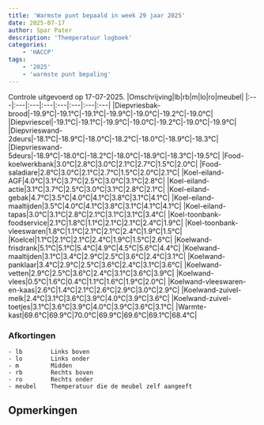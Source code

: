 ```yaml
---
title: 'Warmste punt bepaald in week 29 jaar 2025'
date: 2025-07-17
author: Spar Pater
description: 'Themperatuur logboek'
categories:
    - 'HACCP'
tags:
    - '2025'
    - 'warmste punt bepaling'
---
```

Controle uitgevoerd op 17-07-2025.
|Omschrijving|lb|rb|m|lo|ro|meubel|
|:---|:---|:---|:---|:---|:---|:---|:---|
|Diepvriesbak-brood|-19.9°C|-19.1°C|-19.1°C|-19.9°C|-19.0°C|-19.2°C|-19.0°C|
|Diepvriescel|-19.1°C|-19.1°C|-19.9°C|-19.0°C|-19.2°C|-19.0°C|-19.9°C|
|Diepvrieswand-2deurs|-18.1°C|-18.9°C|-18.0°C|-18.2°C|-18.0°C|-18.9°C|-18.3°C|
|Diepvrieswand-5deurs|-18.9°C|-18.0°C|-18.2°C|-18.0°C|-18.9°C|-18.3°C|-19.5°C|
|Food-koelwerkbank|3.0°C|2.8°C|3.0°C|2.1°C|2.7°C|1.5°C|2.0°C|
|Food-saladiare|2.8°C|3.0°C|2.1°C|2.7°C|1.5°C|2.0°C|2.1°C|
|Koel-eiland-AGF|4.0°C|3.1°C|3.7°C|2.5°C|3.0°C|3.1°C|2.8°C|
|Koel-eiland-actie|3.1°C|3.7°C|2.5°C|3.0°C|3.1°C|2.8°C|2.1°C|
|Koel-eiland-gebak|4.7°C|3.5°C|4.0°C|4.1°C|3.8°C|3.1°C|4.1°C|
|Koel-eiland-maaltijden|3.5°C|4.0°C|4.1°C|3.8°C|3.1°C|4.1°C|4.1°C|
|Koel-eiland-tapas|3.0°C|3.1°C|2.8°C|2.1°C|3.1°C|3.1°C|3.4°C|
|Koel-toonbank-foodservice|2.1°C|1.8°C|1.1°C|2.1°C|2.1°C|2.4°C|1.9°C|
|Koel-toonbank-vleeswaren|1.8°C|1.1°C|2.1°C|2.1°C|2.4°C|1.9°C|1.5°C|
|Koelcel|1.1°C|2.1°C|2.1°C|2.4°C|1.9°C|1.5°C|2.6°C|
|Koelwand-frisdrank|5.1°C|5.1°C|5.4°C|4.9°C|4.5°C|5.6°C|4.4°C|
|Koelwand-maaltijden|3.1°C|3.4°C|2.9°C|2.5°C|3.6°C|2.4°C|3.1°C|
|Koelwand-panklaar|3.4°C|2.9°C|2.5°C|3.6°C|2.4°C|3.1°C|3.6°C|
|Koelwand-vetten|2.9°C|2.5°C|3.6°C|2.4°C|3.1°C|3.6°C|3.9°C|
|Koelwand-vlees|0.5°C|1.6°C|0.4°C|1.1°C|1.6°C|1.9°C|2.0°C|
|Koelwand-vleeswaren-en-kaas|2.6°C|1.4°C|2.1°C|2.6°C|2.9°C|3.0°C|2.9°C|
|Koelwand-zuivel-melk|2.4°C|3.1°C|3.6°C|3.9°C|4.0°C|3.9°C|3.6°C|
|Koelwand-zuivel-toetjes|3.1°C|3.6°C|3.9°C|4.0°C|3.9°C|3.6°C|3.1°C|
|Warmte-kast|69.6°C|69.9°C|70.0°C|69.9°C|69.6°C|69.1°C|68.4°C|

### Afkortingen
    - lb        Links boven
    - lo        Links onder
    - m         Midden
    - rb        Rechts boven
    - ro        Rechts onder
    - meubel    Themperatuur die de meubel zelf aangeeft

## Opmerkingen


